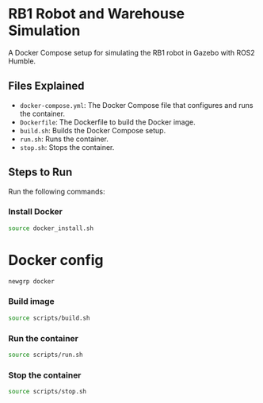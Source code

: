 # RB1 Robot and Warehouse Simulation

A Docker Compose setup for simulating the RB1 robot in Gazebo with ROS2 Humble.

## Files Explained

- `docker-compose.yml`: The Docker Compose file that configures and runs the container.
- `Dockerfile`: The Dockerfile to build the Docker image.
- `build.sh`: Builds the Docker Compose setup.
- `run.sh`: Runs the container.
- `stop.sh`: Stops the container.

## Steps to Run

Run the following commands:


### Install Docker

```sh
source docker_install.sh
```
# Docker config

```sh
newgrp docker
```

### Build image

```sh
source scripts/build.sh
```

### Run the container

```sh
source scripts/run.sh
```

### Stop the container

```sh
source scripts/stop.sh
```

